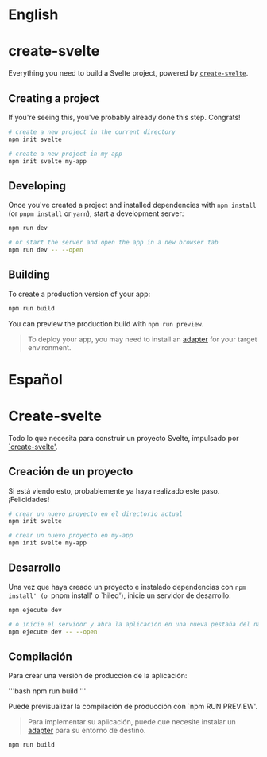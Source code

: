 # English 

# create-svelte

Everything you need to build a Svelte project, powered by [`create-svelte`](https://github.com/sveltejs/kit/tree/master/packages/create-svelte).

## Creating a project

If you're seeing this, you've probably already done this step. Congrats!

```bash
# create a new project in the current directory
npm init svelte

# create a new project in my-app
npm init svelte my-app
```

## Developing

Once you've created a project and installed dependencies with `npm install` (or `pnpm install` or `yarn`), start a development server:

```bash
npm run dev

# or start the server and open the app in a new browser tab
npm run dev -- --open
```

## Building

To create a production version of your app:

```bash
npm run build
```

You can preview the production build with `npm run preview`.

> To deploy your app, you may need to install an [adapter](https://kit.svelte.dev/docs/adapters) for your target environment.

# Español

# Create-svelte

Todo lo que necesita para construir un proyecto Svelte, impulsado por [`create-svelte'](https://github.com/sveltejs/kit/tree/master/packages/create-svelte).

## Creación de un proyecto

Si está viendo esto, probablemente ya haya realizado este paso. ¡Felicidades!

```bash
# crear un nuevo proyecto en el directorio actual
npm init svelte

# crear un nuevo proyecto en my-app
npm init svelte my-app
```

## Desarrollo 

Una vez que haya creado un proyecto e instalado dependencias con `npm install' (o `pnpm install' o `hiled'), inicie un servidor de desarrollo:

```bash
npm ejecute dev

# o inicie el servidor y abra la aplicación en una nueva pestaña del navegador
npm ejecute dev -- --open
```

## Compilación

Para crear una versión de producción de la aplicación:

'''bash
npm run build
'''

Puede previsualizar la compilación de producción con `npm RUN PREVIEW'.

> Para implementar su aplicación, puede que necesite instalar un [adapter](https://kit.svelte.dev/docs/adapters) para su entorno de destino.

```bash
npm run build
```
